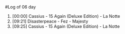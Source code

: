#Log of 06 day

1. [00:00] Cassius - 15 Again (Deluxe Edition) - La Notte
1. [09:21] Disasterpeace - Fez - Majesty
1. [09:25] Cassius - 15 Again (Deluxe Edition) - La Notte
